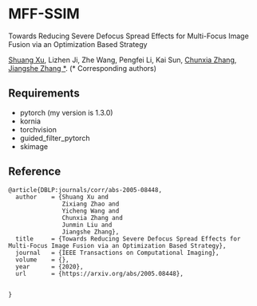 # MFF-SSIM
Towards Reducing Severe Defocus Spread Effects for Multi-Focus Image Fusion via an Optimization Based Strategy

[Shuang Xu](https://xsxjtu.github.io/), Lizhen Ji, Zhe Wang, Pengfei Li, Kai Sun, [Chunxia Zhang](https://www.researchgate.net/profile/Chun_Xia_Zhang/), [Jiangshe Zhang *](http://gr.xjtu.edu.cn/web/jszhang/). (* Corresponding authors)

## Requirements
- pytorch (my version is 1.3.0)
- kornia
- torchvision
- guided_filter_pytorch
- skimage

## Reference
```
@article{DBLP:journals/corr/abs-2005-08448,
  author    = {Shuang Xu and
               Zixiang Zhao and
               Yicheng Wang and
               Chunxia Zhang and
               Junmin Liu and
               Jiangshe Zhang},
  title     = {Towards Reducing Severe Defocus Spread Effects for Multi-Focus Image Fusion via an Optimization Based Strategy},
  journal   = {IEEE Transactions on Computational Imaging},
  volume    = {},
  year      = {2020},
  url       = {https://arxiv.org/abs/2005.08448},


}
```

